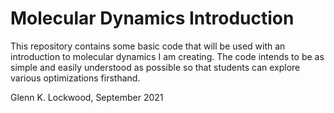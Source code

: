 Molecular Dynamics Introduction
================================================================================

This repository contains some basic code that will be used with an introduction
to molecular dynamics I am creating.  The code intends to be as simple and 
easily understood as possible so that students can explore various optimizations
firsthand.

Glenn K. Lockwood, September 2021
